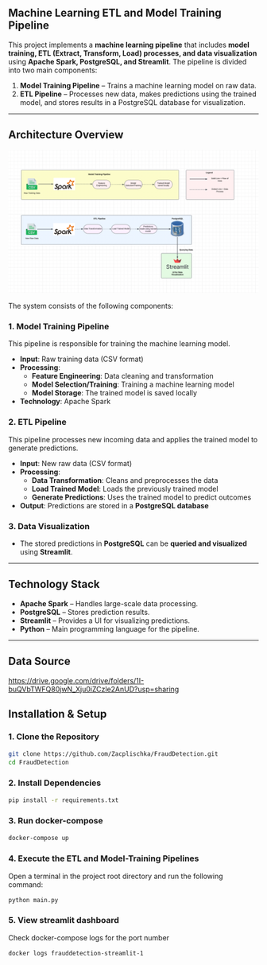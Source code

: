 ## **Machine Learning ETL and Model Training Pipeline**

This project implements a **machine learning pipeline** that includes **model training, ETL (Extract, Transform, Load) processes, and data visualization** using **Apache Spark, PostgreSQL, and Streamlit**. The pipeline is divided into two main components:  

1. **Model Training Pipeline** – Trains a machine learning model on raw data.  
2. **ETL Pipeline** – Processes new data, makes predictions using the trained model, and stores results in a PostgreSQL database for visualization.  

---

## **Architecture Overview**


![img.png](notebook/img.png)


The system consists of the following components:  

### **1. Model Training Pipeline**
This pipeline is responsible for training the machine learning model.  

- **Input**: Raw training data (CSV format)  
- **Processing**:
  - **Feature Engineering**: Data cleaning and transformation  
  - **Model Selection/Training**: Training a machine learning model  
  - **Model Storage**: The trained model is saved locally  
- **Technology**: Apache Spark  

### **2. ETL Pipeline**
This pipeline processes new incoming data and applies the trained model to generate predictions.  

- **Input**: New raw data (CSV format)  
- **Processing**:
  - **Data Transformation**: Cleans and preprocesses the data  
  - **Load Trained Model**: Loads the previously trained model  
  - **Generate Predictions**: Uses the trained model to predict outcomes  
- **Output**: Predictions are stored in a **PostgreSQL database**  

### **3. Data Visualization**
- The stored predictions in **PostgreSQL** can be **queried and visualized** using **Streamlit**.  

---

## **Technology Stack**
- **Apache Spark** – Handles large-scale data processing.  
- **PostgreSQL** – Stores prediction results.  
- **Streamlit** – Provides a UI for visualizing predictions.  
- **Python** – Main programming language for the pipeline.  

---
## **Data Source**
https://drive.google.com/drive/folders/1I-buQVbTWFQ80jwN_Xju0iZCzle2AnUD?usp=sharing 

## **Installation & Setup**
 

### **1. Clone the Repository**
```bash
git clone https://github.com/Zacplischka/FraudDetection.git
cd FraudDetection
```

### **2. Install Dependencies**
```bash
pip install -r requirements.txt
```

### **3. Run docker-compose**
```bash
docker-compose up
```

### **4. Execute the ETL and Model-Training Pipelines**
Open a terminal in the project root directory and run the following command:
```bash
python main.py
```

### **5. View streamlit dashboard**
Check docker-compose logs for the port number
```bash
docker logs frauddetection-streamlit-1
```
